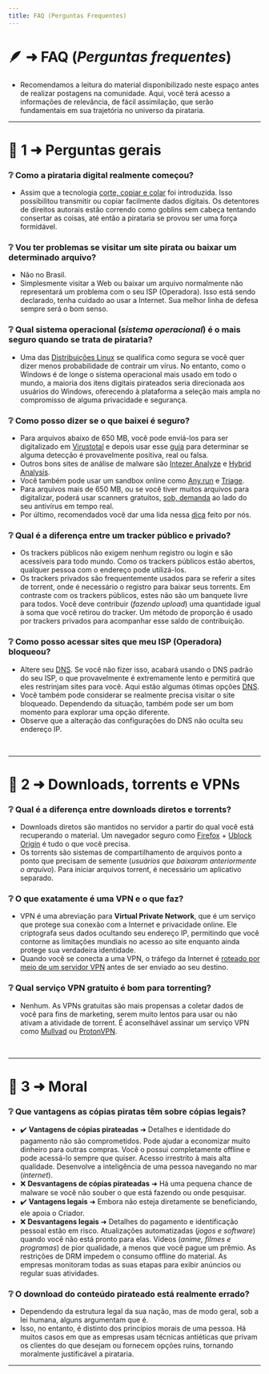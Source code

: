 ```yaml
---
title: FAQ (Perguntas Frequentes)
---
```


# 🪶 ➜ **FAQ** (*Perguntas frequentes*)

- Recomendamos a leitura do material disponibilizado neste espaço antes de realizar postagens na comunidade. Aqui, você terá acesso a informações de relevância, de fácil assimilação, que serão fundamentais em sua trajetória no universo da pirataria.

---
# 📑 1 ➜ Perguntas gerais

### ❔ Como a pirataria digital realmente começou?

- Assim que a tecnologia [corte, copiar e colar](https://en.wikipedia.org/wiki/cut,_copy,_and_paste) foi introduzida. Isso possibilitou transmitir ou copiar facilmente dados digitais. Os detentores de direitos autorais estão correndo como goblins sem cabeça tentando consertar as coisas, até então a pirataria se provou ser uma força formidável.

### ❔ Vou ter problemas se visitar um site pirata ou baixar um determinado arquivo?

- Não no Brasil.
- Simplesmente visitar a Web ou baixar um arquivo normalmente não representará um problema com o seu ISP (Operadora). Isso está sendo declarado, tenha cuidado ao usar a Internet. Sua melhor linha de defesa sempre será o bom senso.

### ❔ Qual sistema operacional (*sistema operacional*) é o mais seguro quando se trata de pirataria?

- Uma das [Distribuições Linux](https://pt.wikipedia.org/wiki/Lista_de_distribui%C3%A7%C3%B5es_de_Linux) se qualifica como segura se você quer dizer menos probabilidade de contrair um vírus. No entanto, como o Windows é de longe o sistema operacional mais usado em todo o mundo, a maioria dos itens digitais pirateados seria direcionada aos usuários do Windows, oferecendo à plataforma a seleção mais ampla no compromisso de alguma privacidade e segurança.

### ❔ Como posso dizer se o que baixei é seguro?

- Para arquivos abaixo de 650 MB, você pode enviá-los para ser digitalizado em [Virustotal](https://www.virustotal.com/) e depois usar esse [guia](https://tesseract.dubvee.org/post/lemmy.dbzer0.com/8782166) para determinar se alguma detecção é provavelmente positiva, real ou falsa.
- Outros bons sites de análise de malware são [Intezer Analyze](https://analyze.intezer.com/) e [Hybrid Analysis](https://hybrid-analysis.com/).
- Você também pode usar um sandbox online como [Any.run](https://app.any.run/) e [Triage](https://tria.ge/).
- Para arquivos mais de 650 MB, ou se você tiver muitos arquivos para digitalizar, poderá usar scanners gratuitos, [sob, demanda](https://www.reddit.com/r/antivirus/comments/jh3s0g/virus_deleted_or_not/g9v2n1k/) ao lado do seu antivírus em tempo real.
- Por último, recomendados você dar uma lida nessa [dica](https://tesseract.dubvee.org/post/lemmy.dbzer0.com/8707232) feito por nós.

### ❔ Qual é a diferença entre um tracker público e privado?

- Os trackers públicos não exigem nenhum registro ou login e são acessíveis para todo mundo. Como os trackers públicos estão abertos, qualquer pessoa com o endereço pode utilizá-los.
- Os trackers privados são frequentemente usados para se referir a sites de torrent, onde é necessário o registro para baixar seus torrents. Em contraste com os trackers públicos, estes não são um banquete livre para todos. Você deve contribuir (*fazendo upload*) uma quantidade igual à soma que você retirou do tracker. Um método de proporção é usado por trackers privados para acompanhar esse saldo de contribuição.

### ❔ Como posso acessar sites que meu ISP (Operadora) bloqueou?

- Altere seu [DNS](https://www.privacyguides.org/advanced/dns-overview/). Se você não fizer isso, acabará usando o DNS padrão do seu ISP, o que provavelmente é extremamente lento e permitirá que eles restrinjam sites para você. Aqui estão algumas ótimas opções [DNS](https://www.privacyguides.org/dns/).
- Você também pode considerar se realmente precisa visitar o site bloqueado. Dependendo da situação, também pode ser um bom momento para explorar uma opção diferente.
- Observe que a alteração das configurações do DNS não oculta seu endereço IP.

&nbsp;

---
# 📑 2 ➜ Downloads, torrents e VPNs

### ❔ Qual é a diferença entre downloads diretos e torrents?

- Downloads diretos são mantidos no servidor a partir do qual você está recuperando o material. Um navegador seguro como [Firefox](https://mozilla.org/firefox/new/) + [Ublock Origin](https://addons.mozilla.org/firefox/addon/ublock-origin/) é tudo o que você precisa.
- Os torrents são sistemas de compartilhamento de arquivos ponto a ponto que precisam de semente (*usuários que baixaram anteriormente o arquivo*). Para iniciar arquivos torrent, é necessário um aplicativo separado.

### ❔ O que exatamente é uma VPN e o que faz?

- VPN é uma abreviação para **Virtual Private Network**, que é um serviço que protege sua conexão com a Internet e privacidade online. Ele criptografa seus dados ocultando seu endereço IP, permitindo que você contorne as limitações mundiais no acesso ao site enquanto ainda protege sua verdadeira identidade.
- Quando você se conecta a uma VPN, o tráfego da Internet é [roteado por meio de um servidor VPN](https://i.postimg.cc/n0tfq7q0/vpn-visual-explanation.png) antes de ser enviado ao seu destino.

### ❔ Qual serviço VPN gratuito é bom para torrenting?

- Nenhum. As VPNs gratuitas são mais propensas a coletar dados de você para fins de marketing, serem muito lentos para usar ou não ativam a atividade de torrent. É aconselhável assinar um serviço VPN como [Mullvad](https://mullvad.net/) ou [ProtonVPN](https://protonvpn.com/).

&nbsp;

---
# 📑 3 ➜ Moral

### ❔ Que vantagens as cópias piratas têm sobre cópias legais?

- ✔️ **Vantagens de cópias pirateadas** ➜ Detalhes e identidade do pagamento não são comprometidos. Pode ajudar a economizar muito dinheiro para outras compras. Você o possui completamente offline e pode acessá-lo sempre que quiser. Acesso irrestrito à mais alta qualidade. Desenvolve a inteligência de uma pessoa navegando no mar (*internet*).
- ❌ **Desvantagens de cópias pirateadas** ➜ Há uma pequena chance de malware se você não souber o que está fazendo ou onde pesquisar.
- ✔️ **Vantagens legais** ➜ Embora não esteja diretamente se beneficiando, ele apoia o Criador.
- ❌ **Desvantagens legais** ➜ Detalhes do pagamento e identificação pessoal estão em risco. Atualizações automatizadas (*jogos e software*) quando você não está pronto para elas. Vídeos (*anime, filmes e programas*) de pior qualidade, a menos que você pague um prêmio. As restrições de DRM impedem o consumo offline do material. As empresas monitoram todas as suas etapas para exibir anúncios ou regular suas atividades.

### ❔ O download do conteúdo pirateado está realmente errado?

- Dependendo da estrutura legal da sua nação, mas de modo geral, sob a lei humana, alguns argumentam que é.
- Isso, no entanto, é distinto dos princípios morais de uma pessoa. Há muitos casos em que as empresas usam técnicas antiéticas que privam os clientes do que desejam ou fornecem opções ruins, tornando moralmente justificável a pirataria.

---
